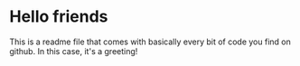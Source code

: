 # Hello friends
This is a readme file that comes with basically every bit of code you find on github. In this case, it's a greeting!
